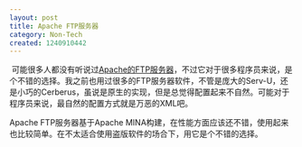 ```yaml
---
layout: post
title: Apache FTP服务器
category: Non-Tech
created: 1240910442
---
```

<p>&nbsp;可能很多人都没有听说过<a href="http://mina.apache.org/ftpserver">Apache的FTP服务器</a>，不过它对于很多程序员来说，是个不错的选择。我之前也用过很多的FTP服务器软件，不管是庞大的Serv-U，还是小巧的Cerberus，虽说是原生的实现，但是总觉得配置起来不自然。可能对于程序员来说，最自然的配置方式就是万恶的XML吧。</p>

<p>Apache FTP服务器基于Apache MINA构建，在性能方面应该还不错，使用起来也比较简单。在不太适合使用盗版软件的场合下，用它是个不错的选择。</p>
